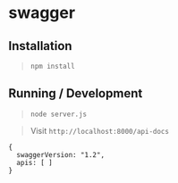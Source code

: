 swagger
=======

## Installation

> `npm install`

## Running / Development

> `node server.js`

> Visit `http://localhost:8000/api-docs`

```
{
  swaggerVersion: "1.2",
  apis: [ ]
}
```
